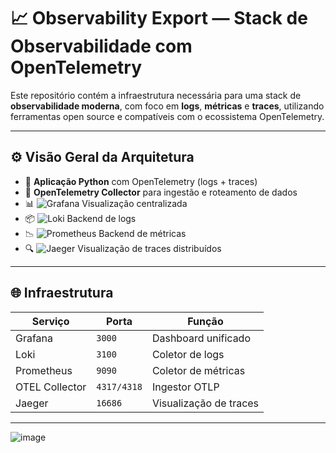 # 📈 Observability Export — Stack de Observabilidade com OpenTelemetry

Este repositório contém a infraestrutura necessária para uma stack de **observabilidade moderna**, com foco em **logs**, **métricas** e **traces**, utilizando ferramentas open source e compatíveis com o ecossistema OpenTelemetry.

---
## ⚙️ Visão Geral da Arquitetura

- 🐍 **Aplicação Python** com OpenTelemetry (logs + traces)
- 🚛 **OpenTelemetry Collector** para ingestão e roteamento de dados
- 📊 ![Grafana](https://img.shields.io/badge/Grafana-3000-orange?logo=grafana&logoColor=white) Visualização centralizada
- 📦 ![Loki](https://img.shields.io/badge/Loki-3100-green?logo=loki&logoColor=white) Backend de logs
- 📉 ![Prometheus](https://img.shields.io/badge/Prometheus-9090-red?logo=prometheus&logoColor=white) Backend de métricas
- 🔍 ![Jaeger](https://img.shields.io/badge/Jaeger-16686-blue?logo=jaeger&logoColor=white) Visualização de traces distribuídos

---
## 🌐 Infraestrutura

| Serviço         | Porta  | Função                     |
|-----------------|--------|----------------------------|
| Grafana         | `3000` | Dashboard unificado        |
| Loki            | `3100` | Coletor de logs            |
| Prometheus      | `9090` | Coletor de métricas        |
| OTEL Collector  | `4317/4318` | Ingestor OTLP         |
| Jaeger          | `16686` | Visualização de traces     |

---

![image](https://github.com/user-attachments/assets/ad7d1b72-0138-4a24-a957-1725f2b8f12d)

